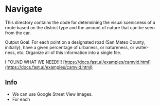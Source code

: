 # Navigate

This directory contains the code for determining the visual scenicness of a route based on the district type and the amount of nature that can be seen from the car.

Output Goal: For each point on a designated road (San Mateo County, initially), have a given percentage of urbaness, or natureness, or water-ness, etc. Organize all of this information into a single file.

I FOUND WHAT WE NEED!!!!
[https://docs.fast.ai/examples/camvid.html](https://docs.fast.ai/examples/camvid.html)

## Info
- We can use Google Street View images.
- For each
